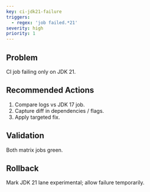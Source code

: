 ```yaml
---
key: ci-jdk21-failure
triggers:
  - regex: 'job failed.*21'
severity: high
priority: 1
---
```

## Problem
CI job failing only on JDK 21.
## Recommended Actions
1. Compare logs vs JDK 17 job.
2. Capture diff in dependencies / flags.
3. Apply targeted fix.
## Validation
Both matrix jobs green.
## Rollback
Mark JDK 21 lane experimental; allow failure temporarily.
